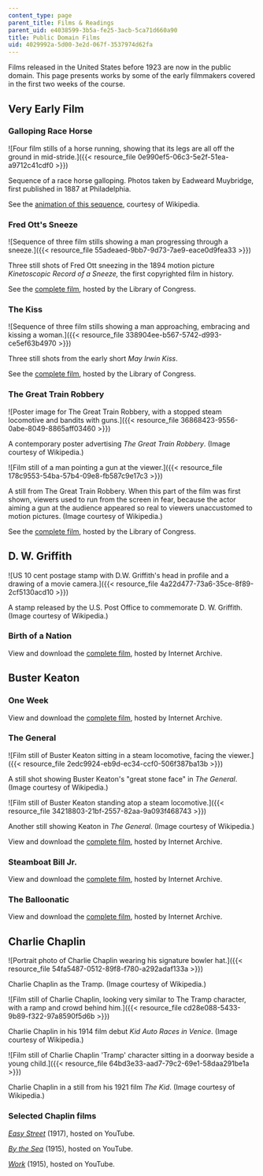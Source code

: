 ```yaml
---
content_type: page
parent_title: Films & Readings
parent_uid: e4038599-3b5a-fe25-3acb-5ca71d660a90
title: Public Domain Films
uid: 4029992a-5d00-3e2d-067f-3537974d62fa
---
```


Films released in the United States before 1923 are now in the public domain. This page presents works by some of the early filmmakers covered in the first two weeks of the course.

Very Early Film
---------------

### Galloping Race Horse

![Four film stills of a horse running, showing that its legs are all off the ground in mid-stride.]({{< resource_file 0e990ef5-06c3-5e2f-51ea-a9712c41cdf0 >}})

Sequence of a race horse galloping. Photos taken by Eadweard Muybridge, first published in 1887 at Philadelphia.

See the [animation of this sequence](http://commons.wikimedia.org/wiki/Image:Muybridge_race_horse_animated.gif), courtesy of Wikipedia.

### Fred Ott's Sneeze

![Sequence of three film stills showing a man progressing through a sneeze.]({{< resource_file 55adeaed-9bb7-9d73-7ae9-eace0d9fea33 >}})

Three still shots of Fred Ott sneezing in the 1894 motion picture _Kinetoscopic Record of a Sneeze,_ the first copyrighted film in history.

See the [complete film](https://www.loc.gov/item/00694192/), hosted by the Library of Congress.

### The Kiss

![Sequence of three film stills showing a man approaching, embracing and kissing a woman.]({{< resource_file 338904ee-b567-5742-d993-ce5ef63b4970 >}})

Three still shots from the early short _May Irwin Kiss_.

See the [complete film](https://www.loc.gov/item/00694131/), hosted by the Library of Congress.

### The Great Train Robbery

![Poster image for The Great Train Robbery, with a stopped steam locomotive and bandits with guns.]({{< resource_file 36868423-9556-0abe-8049-8865aff03460 >}})

A contemporary poster advertising _The Great Train Robbery_. (Image courtesy of Wikipedia.)

![Film still of a man pointing a gun at the viewer.]({{< resource_file 178c9553-54ba-57b4-09e8-fb587c9e17c3 >}})

A still from The Great Train Robbery. When this part of the film was first shown, viewers used to run from the screen in fear, because the actor aiming a gun at the audience appeared so real to viewers unaccustomed to motion pictures. (Image courtesy of Wikipedia.)

See the [complete film](https://www.loc.gov/item/00694220/), hosted by the Library of Congress.

D. W. Griffith
--------------

![US 10 cent postage stamp with D.W. Griffith's head in profile and a drawing of a movie camera.]({{< resource_file 4a22d477-73a6-35ce-8f89-2cf5130acd10 >}})

A stamp released by the U.S. Post Office to commemorate D. W. Griffith. (Image courtesy of Wikipedia.)

### Birth of a Nation

View and download the [complete film](http://archive.org/details/dw_griffith_birth_of_a_nation), hosted by Internet Archive.

Buster Keaton
-------------

### One Week

View and download the [complete film](http://archive.org/details/OneWeek), hosted by Internet Archive.

### The General

![Film still of Buster Keaton sitting in a steam locomotive, facing the viewer.]({{< resource_file 2edc9924-eb9d-ec34-ccf0-506f387ba13b >}})

A still shot showing Buster Keaton's "great stone face" in _The General_. (Image courtesy of Wikipedia.)

![Film still of Buster Keaton standing atop a steam locomotive.]({{< resource_file 34218803-21bf-2557-82aa-9a093f468743 >}})

Another still showing Keaton in _The General_. (Image courtesy of Wikipedia.)

View and download the [complete film](http://archive.org/details/The_General_Buster_Keaton), hosted by Internet Archive.

### Steamboat Bill Jr.

View and download the [complete film](http://archive.org/details/SteamboatBillJr), hosted by Internet Archive.

### The Balloonatic

View and download the [complete film](http://archive.org/details/TheBalloonatic), hosted by Internet Archive.

Charlie Chaplin
---------------

![Portrait photo of Charlie Chaplin wearing his signature bowler hat.]({{< resource_file 54fa5487-0512-89f8-f780-a292adaf133a >}})

Charlie Chaplin as the Tramp. (Image courtesy of Wikipedia.)

![Film still of Charlie Chaplin, looking very similar to The Tramp character, with a ramp and crowd behind him.]({{< resource_file cd28e088-5433-9b89-f322-97a8590f5d6b >}})

Charlie Chaplin in his 1914 film debut _Kid Auto Races in Venice_. (Image courtesy of Wikipedia.)

![Film still of Charlie Chaplin 'Tramp' character sitting in a doorway beside a young child.]({{< resource_file 64bd3e33-aad7-79c2-69e1-58daa291be1a >}})

Charlie Chaplin in a still from his 1921 film _The Kid_. (Image courtesy of Wikipedia.)

### Selected Chaplin films

_[Easy Street](https://www.youtube.com/watch?v=G_D2G66bplk)_ (1917), hosted on YouTube.

[_By the Sea_](https://www.youtube.com/watch?v=NgrNkJilz7g) (1915), hosted on YouTube.

_[Work](https://www.youtube.com/watch?v=V4oJg3pgCw0)_ (1915), hosted on YouTube.
